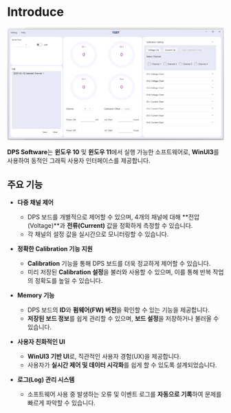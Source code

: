 # Introduce

![capturepage](../_static/DPS/a1.png)

**DPS Software**는 **윈도우 10** 및 **윈도우 11**에서 실행 가능한 소프트웨어로, **WinUI3**를 사용하여 동적인 그래픽 사용자 인터페이스를 제공합니다. 

## 주요 기능
- **다중 채널 제어**  
  - DPS 보드를 개별적으로 제어할 수 있으며, 4개의 채널에 대해 **전압(Voltage)**과 **전류(Current)** 값을 정확하게 측정할 수 있습니다.  
  - 각 채널의 설정 값을 실시간으로 모니터링할 수 있습니다.

- **정확한 Calibration 기능 지원**  
  - **Calibration** 기능을 통해 DPS 보드를 더욱 정교하게 제어할 수 있습니다.  
  - 미리 저장된 **Calibration 설정**을 불러와 사용할 수 있으며, 이를 통해 반복 작업의 정확도를 높일 수 있습니다.  

- **Memory 기능**  
  - DPS 보드의 **ID**와 **펌웨어(FW) 버전**을 확인할 수 있는 기능을 제공합니다.  
  - **저장된 보드 정보**를 쉽게 관리할 수 있으며, **보드 설정**을 저장하거나 불러올 수 있습니다.

- **사용자 친화적인 UI**  
  - **WinUI3 기반 UI**로, 직관적인 사용자 경험(UX)을 제공합니다.  
  - 사용자가 **실시간 제어 및 데이터 시각화**를 쉽게 할 수 있도록 설계되었습니다.

- **로그(Log) 관리 시스템**  
  - 소프트웨어 사용 중 발생하는 오류 및 이벤트 로그를 **자동으로 기록**하여 문제를 빠르게 파악할 수 있습니다.  